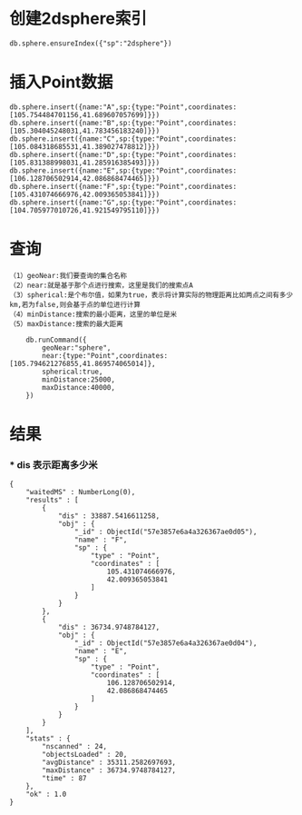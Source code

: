# 创建2dsphere索引
    db.sphere.ensureIndex({"sp":"2dsphere"})
 
# 插入Point数据
    db.sphere.insert({name:"A",sp:{type:"Point",coordinates:[105.754484701156,41.689607057699]}})
    db.sphere.insert({name:"B",sp:{type:"Point",coordinates:[105.304045248031,41.783456183240]}})
    db.sphere.insert({name:"C",sp:{type:"Point",coordinates:[105.084318685531,41.389027478812]}})
    db.sphere.insert({name:"D",sp:{type:"Point",coordinates:[105.831388998031,41.285916385493]}})
    db.sphere.insert({name:"E",sp:{type:"Point",coordinates:[106.128706502914,42.086868474465]}})
    db.sphere.insert({name:"F",sp:{type:"Point",coordinates:[105.431074666976,42.009365053841]}})
    db.sphere.insert({name:"G",sp:{type:"Point",coordinates:[104.705977010726,41.921549795110]}})

# 查询
    （1）geoNear:我们要查询的集合名称 
    （2）near:就是基于那个点进行搜索，这里是我们的搜索点A 
    （3）spherical:是个布尔值，如果为true，表示将计算实际的物理距离比如两点之间有多少km,若为false,则会基于点的单位进行计算 
    （4）minDistance:搜索的最小距离，这里的单位是米 
    （5）maxDistance:搜索的最大距离

        db.runCommand({
            geoNear:"sphere",
            near:{type:"Point",coordinates:[105.794621276855,41.869574065014]},
            spherical:true,
            minDistance:25000,
            maxDistance:40000,
        })

# 结果
### * dis 表示距离多少米
    {
        "waitedMS" : NumberLong(0),
        "results" : [ 
            {
                "dis" : 33887.5416611258,
                "obj" : {
                    "_id" : ObjectId("57e3857e6a4a326367ae0d05"),
                    "name" : "F",
                    "sp" : {
                        "type" : "Point",
                        "coordinates" : [ 
                            105.431074666976, 
                            42.009365053841
                        ]
                    }
                }
            }, 
            {
                "dis" : 36734.9748784127,
                "obj" : {
                    "_id" : ObjectId("57e3857e6a4a326367ae0d04"),
                    "name" : "E",
                    "sp" : {
                        "type" : "Point",
                        "coordinates" : [ 
                            106.128706502914, 
                            42.086868474465
                        ]
                    }
                }
            }
        ],
        "stats" : {
            "nscanned" : 24,
            "objectsLoaded" : 20,
            "avgDistance" : 35311.2582697693,
            "maxDistance" : 36734.9748784127,
            "time" : 87
        },
        "ok" : 1.0
    }
